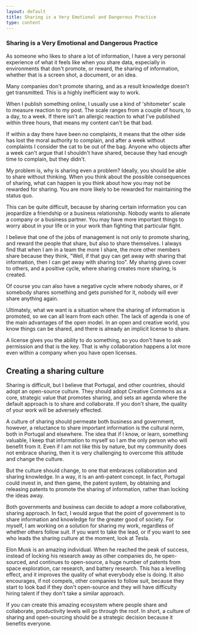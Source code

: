 ```yaml
---
layout: default
title: Sharing is a Very Emotional and Dangerous Practice
type: content
---
```


### Sharing is a Very Emotional and Dangerous Practice

As someone who likes to share a lot of information, I have a very personal experience of what it feels like when you share data, especially in environments that don't promote, or reward, the sharing of information, whether that is a screen shot, a document, or an idea.

Many companies don't promote sharing, and as a result knowledge doesn't get transmitted. This is a highly inefficient way to work.

When I publish something online, I usually use a kind of 'shitometer' scale to measure reaction to my post. The scale ranges from a couple of hours, to a day, to a week. If there isn't an allergic reaction to what I've published within three hours, that means my content can't be that bad.

If within a day there have been no complaints, it means that the other side has lost the moral authority to complain, and after a week without complaints I consider the cat to be out of the bag. Anyone who objects after a week can't argue that I shouldn't have shared, because they had enough time to complain, but they didn't.

My problem is, why is sharing even a problem? Ideally, you should be able to share without thinking. When you think about the possible consequences of sharing, what can happen is you think about how you may not be rewarded for sharing. You are more likely to be rewarded for maintaining the status quo.

This can be quite difficult, because by sharing certain information you can jeopardize a friendship or a business relationship. Nobody wants to alienate a company or a business partner.  You may have more important things to worry about in your life or in your work than fighting that particular fight.

I believe that one of the jobs of management is not only to promote sharing, and reward the people that share, but also to share themselves. I always find that when I am in a team the more I share, the more other members share because they think, "Well, if that guy can get away with sharing that information, then I can get away with sharing too". My sharing gives cover to others, and a positive cycle, where sharing creates more sharing, is created.

Of course you can also have a negative cycle where nobody shares, or if somebody shares something and gets punished for it, nobody will ever share anything again.

Ultimately, what we want is a situation where the sharing of information is promoted, so we can all learn from each other. The lack of agenda is one of the main advantages of the open model. In an open and creative world, you know things can be shared, and there is already an implicit license to share.

A license gives you the ability to do something, so you don't have to ask permission and that is the key. That is why collaboration happens a lot more even within a company when you have open licenses.

## Creating a sharing culture

Sharing is difficult, but I believe that Portugal, and other countries, should adopt an open-source culture. They should adopt Creative Commons as a core, strategic value that promotes sharing, and sets an agenda where the default approach is to share and collaborate. If you don't share, the quality of your work will be adversely effected.

A culture of sharing should permeate both business and government, however, a reluctance to share important information is the cultural norm, both in Portugal and elsewhere. The idea that if I know, or learn, something valuable, I keep that information to myself so I am the only person who will benefit from it. Even if I am not like this by nature, but my community does not embrace sharing, then it is very challenging to overcome this attitude and change the culture.

But the culture should change, to one that embraces collaboration and sharing knowledge. In a way, it is an anti-patent concept. In fact, Portugal could invest in, and then game, the patent system, by obtaining and releasing patents to promote the sharing of information, rather than locking the ideas away.

Both governments and business can decide to adopt a more collaborative, sharing approach. In fact, I would argue that the point of government is to share information and knowledge for the greater good of society.  For myself, I am working on a solution for sharing my work, regardless of whether others follow suit.  If you want to take the lead, or if you want to see who leads the sharing culture at the moment, look at Tesla.

Elon Musk is an amazing individual. When he reached the peak of success, instead of locking his research away as other companies do, he open-sourced, and continues to open-source, a huge number of patents from space exploration, car research, and battery research. This has a levelling effect, and it improves the quality of what everybody else is doing. It also encourages, if not compels, other companies to follow suit, because they start to look bad if they don't open-source and they will have difficulty hiring talent if they don't take a similar approach.

If you can create this amazing ecosystem where people share and collaborate, productivity levels will go through the roof. In short, a culture of sharing and open-sourcing should be a strategic decision because it benefits everyone.
